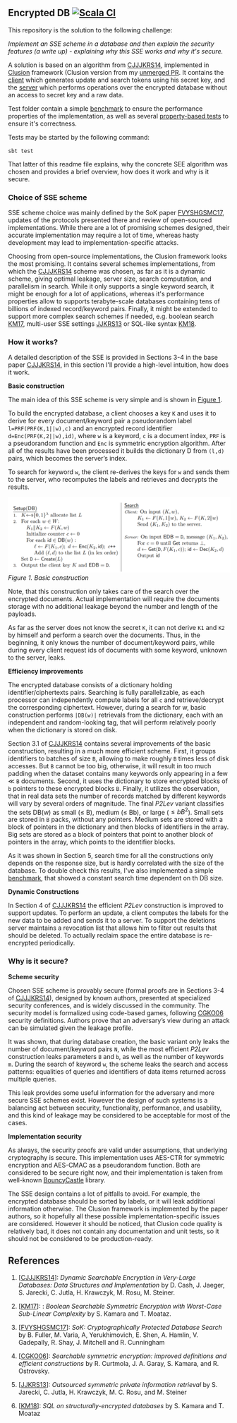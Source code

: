 ## Encrypted DB [![Scala CI](https://github.com/catena2w/EncryptedDB/workflows/Scala%20CI/badge.svg)](https://github.com/catena2w/EncryptedDB/actions?query=workflow%3A%22Scala+CI%22)

This repository is the solution to the following challenge:

*Implement an SSE scheme in a database and then explain the security features (a write up) - 
explaining why this SSE works and why it's secure.*

A solution is based on an algorithm from [CJJJKRS14], implemented in [Clusion](https://github.com/encryptedsystems/Clusion)
framework (Clusion version from my [unmerged PR](https://github.com/encryptedsystems/Clusion/pull/17).
It contains the [client](src/main/scala/org/encrypteddb/EDBClient.scala) which generates update and search tokens using 
his secret key, and the [server](src/main/scala/org/encrypteddb/EDBServer.scala) which performs operations over the 
encrypted database without an access to secret key and a raw data. 

Test folder contain a simple [benchmark](src/test/scala/org/encrypteddb/DynRHBenchmark.scala) to ensure the performance 
properties of the implementation, as well as several [property-based tests](src/test/scala/org/encrypteddb/DynRHSpec.scala) 
to ensure it's correctness.
 
Tests may be started by the following command:
```
sbt test
```

That latter of this readme file explains, why the concrete SEE algorithm was chosen and provides a brief overview,
 how does it work and why is it secure. 

### Choice of SSE scheme

SSE scheme choice was mainly defined by the SoK paper [FVYSHGSMC17], updates of the protocols presented there and review
of open-sourced implementations.
While there are a lot of promising schemes designed, their accurate implementation may require a lot of time,
whereas hasty development may lead to implementation-specific attacks.

Choosing from open-source implementations, the Clusion framework looks the most promising. 
It contains several schemes implementations, from which the [CJJJKRS14] scheme was chosen, as far as it is 
a dynamic scheme, giving optimal leakage, server size, search computation, and parallelism in search.
While it only supports a single keyword search, it might be enough for a lot of applications, whereas it's 
performance properties allow to supports terabyte-scale databases containing tens of billions of indexed
record/keyword pairs.
Finally, it might be extended to support more complex search schemes if needed, e.g. boolean search [KM17],
multi-user SSE settings [JJKRS13] or SQL-like syntax [KM18].

### How it works?

A detailed description of the SSE is provided in Sections 3-4 in the base paper [CJJJKRS14], in this section I'll 
provide a high-level intuition, how does it work.

**Basic construction**

The main idea of this SSE scheme is very simple and is shown in [Figure 1](#Figure1).

To build the encrypted database, a client chooses a key `K` and uses it to derive 
for every document/keyword pair a pseudorandom label `l=PRF(PRF(K,1||w),c)` 
and an encrypted record identifier `d=Enc(PRF(K,2||w),id)`,
where `w` is a keyword, `c` is a document index, `PRF` is a pseudorandom function and `Enc` is symmetric encryption algorithm.
After all of the results have been processed it builds the dictionary D from `(l,d)` pairs, which becomes the server’s index.

To search for keyword `w`, the client re-derives the keys for `w` and sends them to the server, 
who recomputes the labels and retrieves and decrypts the results.

![Figure 1. Basic construction](assets/basic_construction.png)
*Figure 1. Basic construction*
<div id="#Figure1"></div>

Note, that this construction only takes care of the search over the encrypted documents.
Actual implementation will require the documents storage with no additional leakage beyond
the number and length of the payloads.

As far as the server does not know the secret `K`, it can not derive `K1` and `K2` by himself and perform a search over the documents.
Thus, in the beginning, it only knows the number of document/keyword pairs, while during every client request ids 
of documents with some keyword, unknown to the server, leaks.

**Efficiency improvements**

The encrypted database consists of a dictionary holding identifier/ciphertexts pairs.
Searching is fully parallelizable, as each processor can independently compute labels for 
all `c` and retrieve/decrypt the corresponding ciphertext.
However, during a search for w, basic construction performs `|DB(w)|`
retrievals from the dictionary, each with an independent and random-looking tag,
that will perform relatively poorly when the dictionary is stored on disk.

Section 3.1 of [CJJJKRS14] contains several improvements of the basic construction, 
resulting in a much more efficient scheme.
First, it groups identifiers to batches of size `B`, allowing to make roughly `B` times less
of disk accesses. But `B` cannot be too big, otherwise, it will result in too much padding
when the dataset contains many keywords only appearing in a few ≪ `B` documents.
Second, it uses the dictionary to store encrypted blocks of `b` pointers to these encrypted blocks `B`.
Finally, it utilizes the observation, that in real data sets the number of records matched by different 
keywords will vary by several orders of magnitude.
The final *P2Lev* variant classifies the sets DB(w) as small (≤ B), medium (≤ Bb), or large ($≤ bB^2$). 
Small sets are stored in `B` packs, without any pointers.
Medium sets are stored with a block of pointers in the dictionary and then blocks of identifiers in the array.
Big sets are stored as a block of pointers that point to another block of pointers in the array,
which points to the identifier blocks.

As it was shown in Section 5, search time for all the constructions only depends on the response size, 
but is hardly correlated with the size of the database.
To double check this results, I've also implemented a simple [benchmark](src/test/scala/org/encrypteddb/DynRHBenchmark.scala),
that showed a constant search time dependent on th DB size.

 
**Dynamic Constructions**

In Section 4 of [CJJJKRS14] the efficient *P2Lev* construction is improved to support updates.
To perform an update, a client computes the labels for the new data to be added and sends it to a server. 
To support the deletions server maintains a revocation list that allows him to filter out results that should be deleted.
To actually reclaim space the entire database is re-encrypted periodically.

### Why is it secure?

**Scheme security**

Chosen SSE scheme is provably secure (formal proofs are in Sections 3-4 of [CJJJKRS14]), designed by known authors, 
presented at specialized security conferences, and is widely discussed in the community. 
The security model is formalized using code-based games, following [CGKO06] security definitions. 
Authors prove that an adversary’s view during an attack can be simulated given the leakage profile. 

It was shown, that during database creation, the basic variant only leaks the number of document/keyword pairs `N`,
while the most efficient *P2Lev* construction leaks parameters `B` and `b`, as well as the number of keywords `m`. 
During the search of keyword `w`, the scheme leaks the search and access patterns: equalities of queries and
identifiers of data items returned across multiple queries.

This leak provides some useful information for the adversary and more secure SSE schemes exist.
However the design of such systems is a balancing act between security, functionality, performance, and usability,
and this kind of leakage may be considered to be acceptable for most of the cases. 

**Implementation security**

As always, the security proofs are valid under assumptions, that underlying cryptography is secure.
This implementation uses AES-CTR for symmetric encryption and AES-CMAC as a pseudorandom function.
Both are considered to be secure right now, and their implementation is taken from well-known 
[BouncyCastle](https://www.bouncycastle.org/) library. 

The SSE design contains a lot of pitfalls to avoid.
For example, the encrypted database should be sorted by labels, or it will leak additional information otherwise.
The Clusion framework is implemented by the paper authors, so it hopefully all these possible 
implementation-specific issues are considered.
However it should be noticed, that Clusion code quality is relatively bad, it does not contain any documentation
and unit tests, so it should not be considered to be production-ready.


## References

1. \[[CJJJKRS14](https://eprint.iacr.org/2014/853.pdf)\]:  *Dynamic Searchable Encryption in Very-Large Databases: Data
 Structures and Implementation* by D. Cash, J. Jaeger, S. Jarecki, C. Jutla, H. Krawczyk, M. Rosu, M. Steiner.

2. \[[KM17](https://eprint.iacr.org/2017/126.pdf)\]: :  *Boolean Searchable Symmetric Encryption with Worst-Case Sub-Linear Complexity*
 by S. Kamara and T. Moataz. 

3. \[[FVYSHGSMC17](https://arxiv.org/pdf/1703.02014.pdf)\]: *SoK: Cryptographically Protected Database Search* 
by B. Fuller, M. Varia, A, Yerukhimovich, E. Shen, A. Hamlin, V. Gadepally, R. Shay, J. Mitchell and R. Cunningham

4. \[[CGKO06](https://eprint.iacr.org/2006/210.pdf)\]: *Searchable symmetric encryption: improved definitions and efficient constructions* 
   by R. Curtmola, J. A. Garay, S. Kamara, and R. Ostrovsky.

5. \[[JJKRS13](https://dl.acm.org/doi/pdf/10.1145/2508859.2516730)\]: *Outsourced symmetric private information retrieval* 
   by S. Jarecki, C. Jutla, H. Krawczyk, M. C. Rosu, and M. Steiner

6. \[[KM18](https://img.chainnews.com/paper/7f91b993ef8bcf4fab5522de54267780.pdf)\]: *SQL on structurally-encrypted databases* 
   by S. Kamara and T. Moataz
   
   

[CJJJKRS14]: https://eprint.iacr.org/2014/853.pdf
[KM17]: https://eprint.iacr.org/2017/126.pdf
[FVYSHGSMC17]: https://arxiv.org/pdf/1703.02014.pdf
[CGKO06]: https://eprint.iacr.org/2006/210.pdf
[JJKRS13]: https://dl.acm.org/doi/pdf/10.1145/2508859.2516730
[KM18]: https://img.chainnews.com/paper/7f91b993ef8bcf4fab5522de54267780.pdf
